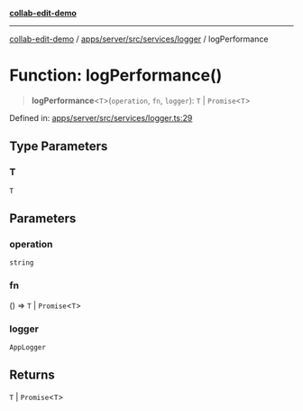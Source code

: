 [**collab-edit-demo**](../../../../../../README.md)

***

[collab-edit-demo](../../../../../../README.md) / [apps/server/src/services/logger](../README.md) / logPerformance

# Function: logPerformance()

> **logPerformance**\<`T`\>(`operation`, `fn`, `logger`): `T` \| `Promise`\<`T`\>

Defined in: [apps/server/src/services/logger.ts:29](https://github.com/austyle-io/pub-sub-demo/blob/facd25f09850fc4e78e94ce267c52e173d869933/apps/server/src/services/logger.ts#L29)

## Type Parameters

### T

`T`

## Parameters

### operation

`string`

### fn

() => `T` \| `Promise`\<`T`\>

### logger

`AppLogger`

## Returns

`T` \| `Promise`\<`T`\>
